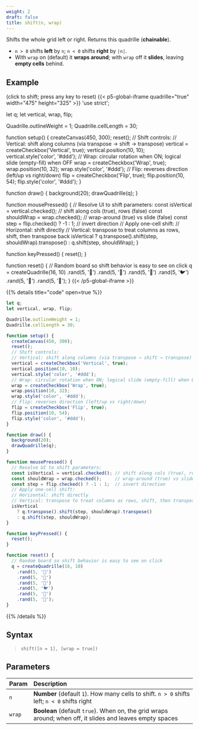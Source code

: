 ```yaml
---
weight: 2
draft: false
title: shift(n, wrap)
---
```


Shifts the whole grid left or right. Returns this quadrille (**chainable**).

* `n > 0` shifts **left** by `n`; `n < 0` shifts **right** by `|n|`.
* With `wrap` on (default) it **wraps around**; with `wrap` off it **slides**, leaving **empty cells** behind.

## Example

(click to shift; press any key to reset)
{{< p5-global-iframe quadrille="true" width="475" height="325" >}}
'use strict';

let q;
let vertical, wrap, flip;

Quadrille.outlineWeight = 1;
Quadrille.cellLength = 30;

function setup() {
  createCanvas(450, 300);
  reset();
  // Shift controls:
  // Vertical: shift along columns (via transpose → shift → transpose)
  vertical = createCheckbox('Vertical', true);
  vertical.position(10, 10);
  vertical.style('color', '#ddd');
  // Wrap: circular rotation when ON; logical slide (empty-fill) when OFF
  wrap = createCheckbox('Wrap', true);
  wrap.position(10, 32);
  wrap.style('color', '#ddd');
  // Flip: reverses direction (left/up vs right/down)
  flip = createCheckbox('Flip', true);
  flip.position(10, 54);
  flip.style('color', '#ddd');
}

function draw() {
  background(20);
  drawQuadrille(q);
}

function mousePressed() {
  // Resolve UI to shift parameters:
  const isVertical = vertical.checked(); // shift along cols (true), rows (false)
  const shouldWrap = wrap.checked();     // wrap-around (true) vs slide (false)
  const step = flip.checked() ? -1 : 1;  // invert direction
  // Apply one-cell shift:
  // Horizontal: shift directly
  // Vertical: transpose to treat columns as rows, shift, then transpose back
  isVertical
    ? q.transpose().shift(step, shouldWrap).transpose()
    : q.shift(step, shouldWrap);
}

function keyPressed() {
  reset();
}

function reset() {
  // Random board so shift behavior is easy to see on click
  q = createQuadrille(16, 10)
    .rand(5, '🐲')
    .rand(5, '🦑')
    .rand(5, '🦜')
    .rand(5, '🐦')
    .rand(5, '🐞')
    .rand(5, '🍄');
}
{{< /p5-global-iframe >}}

{{% details title="code" open=true %}}
```js
let q;
let vertical, wrap, flip;

Quadrille.outlineWeight = 1;
Quadrille.cellLength = 30;

function setup() {
  createCanvas(450, 300);
  reset();
  // Shift controls:
  // Vertical: shift along columns (via transpose → shift → transpose)
  vertical = createCheckbox('Vertical', true);
  vertical.position(10, 10);
  vertical.style('color', '#ddd');
  // Wrap: circular rotation when ON; logical slide (empty-fill) when OFF
  wrap = createCheckbox('Wrap', true);
  wrap.position(10, 32);
  wrap.style('color', '#ddd');
  // Flip: reverses direction (left/up vs right/down)
  flip = createCheckbox('Flip', true);
  flip.position(10, 54);
  flip.style('color', '#ddd');
}

function draw() {
  background(20);
  drawQuadrille(q);
}

function mousePressed() {
  // Resolve UI to shift parameters:
  const isVertical = vertical.checked(); // shift along cols (true), rows (false)
  const shouldWrap = wrap.checked();     // wrap-around (true) vs slide (false)
  const step = flip.checked() ? -1 : 1;  // invert direction
  // Apply one-cell shift:
  // Horizontal: shift directly
  // Vertical: transpose to treat columns as rows, shift, then transpose back
  isVertical
    ? q.transpose().shift(step, shouldWrap).transpose()
    : q.shift(step, shouldWrap);
}

function keyPressed() {
  reset();
}

function reset() {
  // Random board so shift behavior is easy to see on click
  q = createQuadrille(16, 10)
    .rand(5, '🐲')
    .rand(5, '🦑')
    .rand(5, '🦜')
    .rand(5, '🐦')
    .rand(5, '🐞')
    .rand(5, '🍄');
}
```
{{% /details %}}

## Syntax

> `shift([n = 1], [wrap = true])`

## Parameters

| Param  | Description                                                                                                                                   |
| :----- | :-------------------------------------------------------------------------------------------------------------------------------------------- |
| `n`    | **Number** (default `1`). How many cells to shift. `n > 0` shifts left; `n < 0` shifts right |
| `wrap` | **Boolean** (default `true`). When on, the grid wraps around; when off, it slides and leaves empty spaces                                    |